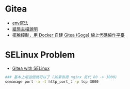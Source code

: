 # Gitea

- [env寫法](https://github.com/go-gitea/gitea/tree/master/contrib/environment-to-ini)
- [組態主檔說明](https://docs.gitea.io/en-us/config-cheat-sheet/)
- [擺脫控制，用 Docker 自建 Gitea (Gogs) 線上代碼協作平臺](https://asaba.sakuragawa.moe/2018/06/%E6%93%BA%E8%84%AB%E6%8E%A7%E5%88%B6%EF%BC%8C%E7%94%A8-docker-%E8%87%AA%E5%BB%BA-gitea-gogs-%E7%B7%9A%E4%B8%8A%E4%BB%A3%E7%A2%BC%E5%8D%94%E4%BD%9C%E5%B9%B3%E8%87%BA/)


# SELinux Problem

- [Gitea with SELinux](https://github.com/gidcs/gitea-selinux-policy/blob/master/README.md)

```bash
### 基本上用這個就可以了 (如果有用 nginx 反代 80 -> 3000)
semanage port -a -t http_port_t -p tcp 3000
```